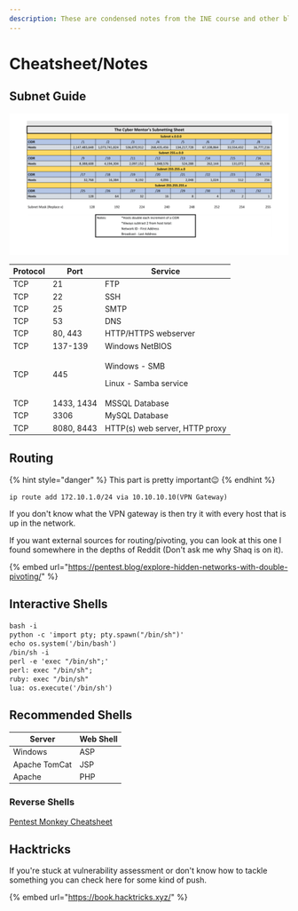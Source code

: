 ```yaml
---
description: These are condensed notes from the INE course and other blogs and articles.
---
```


# Cheatsheet/Notes

## Subnet Guide

![TheCyberMentor's subnet guide](../../../.gitbook/assets/subnet-guide-sheet1.png)

| Protocol | Port       | Service                                                 |
| -------- | ---------- | ------------------------------------------------------- |
| TCP      | 21         | FTP                                                     |
| TCP      | 22         | SSH                                                     |
| TCP      | 25         | SMTP                                                    |
| TCP      | 53         | DNS                                                     |
| TCP      | 80, 443    | HTTP/HTTPS webserver                                    |
| TCP      | 137-139    | Windows NetBIOS                                         |
| TCP      | 445        | <p>Windows - SMB</p><p>Linux        - Samba service</p> |
| TCP      | 1433, 1434 | MSSQL Database                                          |
| TCP      | 3306       | MySQL Database                                          |
| TCP      | 8080, 8443 | HTTP(s) web server, HTTP proxy                          |

## Routing

{% hint style="danger" %}
This part is pretty important:wink: 
{% endhint %}

```
ip route add 172.10.1.0/24 via 10.10.10.10(VPN Gateway)
```

If you don't know what the VPN gateway is then try it with every host that is up in the network.

If you want external sources for routing/pivoting, you can look at this one I found somewhere in the depths of Reddit (Don't ask me why Shaq is on it). 

{% embed url="https://pentest.blog/explore-hidden-networks-with-double-pivoting/" %}

## Interactive Shells

```
bash -i
python -c 'import pty; pty.spawn("/bin/sh")'
echo os.system('/bin/bash')
/bin/sh -i
perl -e 'exec "/bin/sh";'
perl: exec "/bin/sh";
ruby: exec "/bin/sh"
lua: os.execute('/bin/sh')
```

## Recommended Shells

| Server        | Web Shell |
| ------------- | --------- |
| Windows       | ASP       |
| Apache TomCat | JSP       |
| Apache        | PHP       |

### Reverse Shells

[Pentest Monkey Cheatsheet](https://pentestmonkey.net/cheat-sheet/shells/reverse-shell-cheat-sheet)

## Hacktricks

If you're stuck at vulnerability assessment or don't know how to tackle something you can check here for some kind of push.

{% embed url="https://book.hacktricks.xyz/" %}
